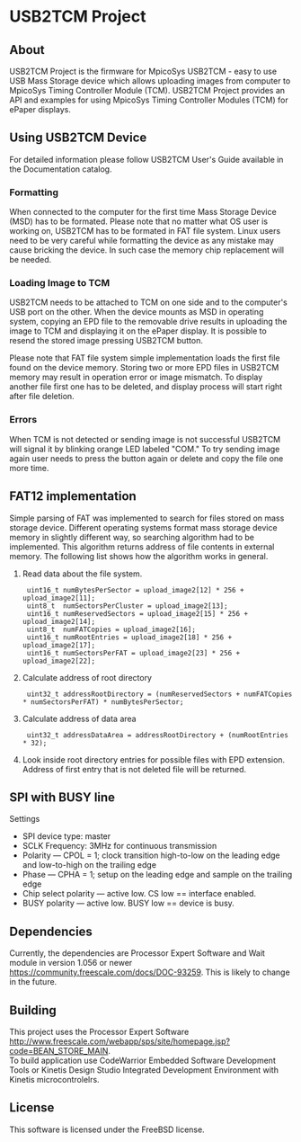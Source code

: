 # USB2TCM Project
## About
USB2TCM Project is the firmware for MpicoSys USB2TCM - easy to use USB Mass Storage device which allows uploading images from computer to MpicoSys Timing Controller Module (TCM).
USB2TCM Project provides an API and examples for using MpicoSys Timing Controller Modules (TCM) for ePaper displays.
## Using USB2TCM Device
For detailed information please follow USB2TCM User's Guide available in the Documentation catalog.
### Formatting
When connected to the computer for the first time Mass Storage Device (MSD) has to be formated. Please note that no matter what OS user is working on, USB2TCM has to be formated in FAT file system. Linux users need to be very careful while formatting the device as any mistake may cause bricking the device. In such case the memory chip replacement will be needed.
### Loading Image to TCM
USB2TCM needs to be attached to TCM on one side and to the computer's USB port on the other. When the device mounts as MSD in operating system, copying an EPD file to the removable drive results in uploading the image to TCM and displaying it on the ePaper display. It is possible to resend the stored image pressing USB2TCM button.

Please note that FAT file system simple implementation loads the first file found on the device memory. Storing two or more EPD files in USB2TCM memory may result in operation error or image mismatch. To display another file first one has to be deleted, and display process will start right after file deletion.

### Errors
When TCM is not detected or sending image is not successful USB2TCM will signal it by blinking orange LED labeled "COM." To try sending image again user needs to press the button again or delete and copy the file one more time.

## FAT12 implementation
Simple parsing of FAT was implemented to search for files stored on mass storage device. Different operating systems format mass storage device memory in slightly different way, so searching algorithm had to be implemented. This algorithm returns address of file contents in external memory. The following list shows how the algorithm works in general. 

1. Read data about the file system. 

        uint16_t numBytesPerSector = upload_image2[12] * 256 + upload_image2[11];
        uint8_t  numSectorsPerCluster = upload_image2[13];
        uint16_t numReservedSectors = upload_image2[15] * 256 + upload_image2[14];
        uint8_t  numFATCopies = upload_image2[16];
        uint16_t numRootEntries = upload_image2[18] * 256 + upload_image2[17];
        uint16_t numSectorsPerFAT = upload_image2[23] * 256 + upload_image2[22];

2. Calculate address of root directory 

        uint32_t addressRootDirectory = (numReservedSectors + numFATCopies * numSectorsPerFAT) * numBytesPerSector;

3. Calculate address of data area 
        
        uint32_t addressDataArea = addressRootDirectory + (numRootEntries * 32);

4. Look inside root directory entries for possible files with EPD extension. Address of first entry that is not deleted file will be returned. 

## SPI with BUSY line
Settings
  *  SPI device type: master
  *  SCLK Frequency: 3MHz for continuous transmission
  *  Polarity — CPOL = 1; clock transition high-to-low on the leading edge and low-to-high on the trailing edge
  *  Phase — CPHA = 1; setup on the leading edge and sample on the trailing edge
  *  Chip select polarity — active low. CS low == interface enabled.
  *  BUSY polarity — active low. BUSY low == device is busy. 

## Dependencies
Currently, the dependencies are Processor Expert Software and Wait module in version 1.056 or newer https://community.freescale.com/docs/DOC-93259. This is likely to change in the future.

## Building
This project uses the Processor Expert Software http://www.freescale.com/webapp/sps/site/homepage.jsp?code=BEAN_STORE_MAIN.  
To build application use CodeWarrior Embedded Software Development Tools or Kinetis Design Studio Integrated Development Environment with Kinetis microcontrolelrs.

## License
This software is licensed under the FreeBSD license.


